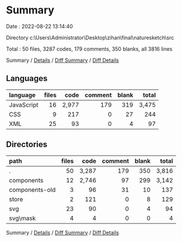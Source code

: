 # Summary

Date : 2022-08-22 13:14:40

Directory c:\\Users\\Administrator\\Desktop\\zihan\\final\\naturesketch\\src

Total : 50 files,  3287 codes, 179 comments, 350 blanks, all 3816 lines

Summary / [Details](details.md) / [Diff Summary](diff.md) / [Diff Details](diff-details.md)

## Languages
| language | files | code | comment | blank | total |
| :--- | ---: | ---: | ---: | ---: | ---: |
| JavaScript | 16 | 2,977 | 179 | 319 | 3,475 |
| CSS | 9 | 217 | 0 | 27 | 244 |
| XML | 25 | 93 | 0 | 4 | 97 |

## Directories
| path | files | code | comment | blank | total |
| :--- | ---: | ---: | ---: | ---: | ---: |
| . | 50 | 3,287 | 179 | 350 | 3,816 |
| components | 12 | 2,746 | 97 | 299 | 3,142 |
| components-old | 3 | 96 | 31 | 10 | 137 |
| store | 2 | 121 | 0 | 8 | 129 |
| svg | 23 | 90 | 0 | 4 | 94 |
| svg\\mask | 4 | 4 | 0 | 0 | 4 |

Summary / [Details](details.md) / [Diff Summary](diff.md) / [Diff Details](diff-details.md)